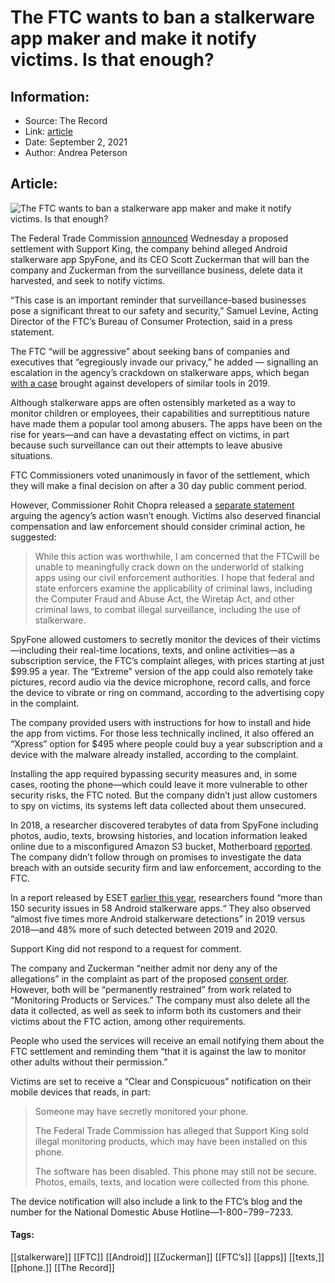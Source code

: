 # The FTC wants to ban a stalkerware app maker and make it notify victims. Is that enough?
### 

## Information:
+ Source: The Record
+ Link: [article](https://therecord.media/ftc-stalkerware-spyfone-support-king-scott-zuckerman/)
+ Date: September 2, 2021
+ Author: Andrea Peterson


## Article:
![The FTC wants to ban a stalkerware app maker and make it notify victims. Is that enough?](https://therecord.media/wp-content/uploads/2021/09/rodion-kutsaev-0VGG7cqTwCo-unsplash-1.jpg)

The Federal Trade Commission [announced](https://www.ftc.gov/news-events/press-releases/2021/09/ftc-bans-spyfone-and-ceo-from-surveillance-business) Wednesday a proposed settlement with Support King, the company behind alleged Android stalkerware app SpyFone, and its CEO Scott Zuckerman that will ban the company and Zuckerman from the surveillance business, delete data it harvested, and seek to notify victims. 


“This case is an important reminder that surveillance-based businesses pose a significant threat to our safety and security,” Samuel Levine, Acting Director of the FTC’s Bureau of Consumer Protection, said in a press statement.  


The FTC “will be aggressive” about seeking bans of companies and executives that “egregiously invade our privacy,” he added — signalling an escalation in the agency’s crackdown on stalkerware apps, which began [with a case](https://www.ftc.gov/news-events/press-releases/2019/10/ftc-brings-first-case-against-developers-stalking-apps) brought against developers of similar tools in 2019. 


Although stalkerware apps are often ostensibly marketed as a way to monitor children or employees, their capabilities and surreptitious nature have made them a popular tool among abusers. The apps have been on the rise for years—and can have a devastating effect on victims, in part because such surveillance can out their attempts to leave abusive situations. 


FTC Commissioners voted unanimously in favor of the settlement, which they will make a final decision on after a 30 day public comment period. 


However, Commissioner Rohit Chopra released a [separate statement](https://www.ftc.gov/system/files/documents/public_statements/1595161/updated_date_final_chopra_statement_on_spyfone_.pdf) arguing the agency’s action wasn’t enough. Victims also deserved financial compensation and law enforcement should consider criminal action, he suggested:



> While this action was worthwhile, I am concerned that the FTCwill be unable to meaningfully crack down on the underworld of stalking apps using our civil enforcement authorities. I hope that federal and state enforcers examine the applicability of criminal laws, including the Computer Fraud and Abuse Act, the Wiretap Act, and other criminal laws, to combat illegal surveillance, including the use of stalkerware.
> 
> 


SpyFone allowed customers to secretly monitor the devices of their victims—including their real-time locations, texts, and online activities—as a subscription service, the FTC’s complaint alleges, with prices starting at just $99.95 a year. The “Extreme” version of the app could also remotely take pictures, record audio via the device microphone, record calls, and force the device to vibrate or ring on command, according to the advertising copy in the complaint. 


The company provided users with instructions for how to install and hide the app from victims. For those less technically inclined, it also offered an “Xpress” option for $495 where people could buy a year subscription and a device with the malware already installed, according to the complaint. 


Installing the app required bypassing security measures and, in some cases, rooting the phone—which could leave it more vulnerable to other security risks, the FTC noted. But the company didn’t just allow customers to spy on victims, its systems left data collected about them unsecured. 


In 2018, a researcher discovered terabytes of data from SpyFone including photos, audio, texts, browsing histories, and location information leaked online due to a misconfigured Amazon S3 bucket, Motherboard [reported](https://www.vice.com/en/article/9kmj4v/spyware-company-spyfone-terabytes-data-exposed-online-leak). The company didn’t follow through on promises to investigate the data breach with an outside security firm and law enforcement, according to the FTC. 


In a report released by ESET [earlier this year](https://www.welivesecurity.com/2021/05/17/android-stalkerware-threatens-victims-further-exposes-snoopers-themselves/), researchers found “more than 150 security issues in 58 Android stalkerware apps.“ They also observed “almost five times more Android stalkerware detections” in 2019 versus 2018—and 48% more of such detected between 2019 and 2020. 


Support King did not respond to a request for comment. 


The company and Zuckerman “neither admit nor deny any of the allegations” in the complaint as part of the proposed [consent order](https://www.ftc.gov/system/files/documents/cases/192_3003_spyfone_agreement_and_order_without_signatures_0.pdf). However, both will be “permanently restrained” from work related to “Monitoring Products or Services.” The company must also delete all the data it collected, as well as seek to inform both its customers and their victims about the FTC action, among other requirements. 


People who used the services will receive an email notifying them about the FTC settlement and reminding them “that it is against the law to monitor other adults without their permission.”


Victims are set to receive a “Clear and Conspicuous” notification on their mobile devices that reads, in part: 



> Someone may have secretly monitored your phone. 
> 
> The Federal Trade Commission has alleged that Support King sold illegal monitoring products, which may have been installed on this phone. 
> 
> The software has been disabled. This phone may still not be secure. Photos, emails, texts, and location were collected from this phone. 
> 
> 


The device notification will also include a link to the FTC’s blog and the number for the National Domestic Abuse Hotline—1-800−799−7233.





#### Tags:
[[stalkerware]] [[FTC]] [[Android]] [[Zuckerman]] [[FTC’s]] [[apps]] [[texts,]] [[phone.]] [[The Record]]
